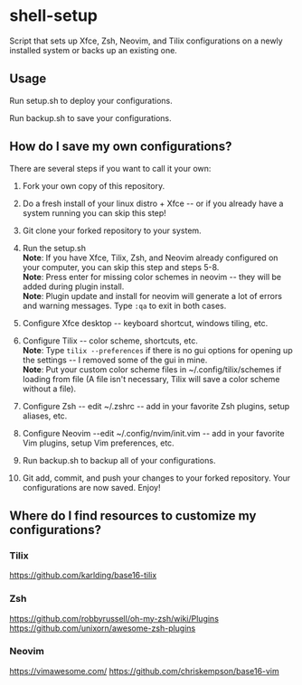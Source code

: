 # shell-setup
Script that sets up Xfce, Zsh, Neovim, and Tilix configurations on a newly installed system or backs up an existing one.

## Usage
Run setup.sh to deploy your configurations.

Run backup.sh to save your configurations.

## How do I save my own configurations?
There are several steps if you want to call it your own:

1. Fork your own copy of this repository.

2. Do a fresh install of your linux distro + Xfce -- or if you already have a system running you can skip this step!

3. Git clone your forked repository to your system.

4. Run the setup.sh <br>
**Note**: If you have Xfce, Tilix, Zsh, and Neovim already configured on your computer, you can skip this step and steps 5-8. <br>
**Note**: Press enter for missing color schemes in neovim -- they will be added during plugin install. <br>
**Note**: Plugin update and install for neovim will generate a lot of errors and warning messages. Type `:qa` to exit in both cases.

5. Configure Xfce desktop -- keyboard shortcut, windows tiling, etc.

6. Configure Tilix -- color scheme, shortcuts, etc. <br>
**Note**: Type `tilix --preferences` if there is no gui options for opening up the settings -- I removed some of the gui in mine. <br>
**Note**: Put your custom color scheme files in ~/.config/tilix/schemes if loading from file (A file isn't necessary, Tilix will save a color scheme without a file).

7. Configure Zsh -- edit ~/.zshrc -- add in your favorite Zsh plugins, setup aliases, etc.

8. Configure Neovim --edit ~/.config/nvim/init.vim -- add in your favorite Vim plugins, setup Vim preferences, etc.

9. Run backup.sh to backup all of your configurations.

10. Git add, commit, and push your changes to your forked repository. Your configurations are now saved. Enjoy!

## Where do I find resources to customize my configurations?

### Tilix
https://github.com/karlding/base16-tilix

### Zsh
https://github.com/robbyrussell/oh-my-zsh/wiki/Plugins
https://github.com/unixorn/awesome-zsh-plugins

### Neovim
https://vimawesome.com/
https://github.com/chriskempson/base16-vim
